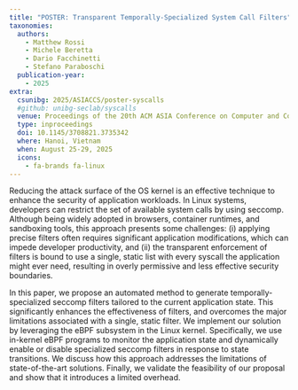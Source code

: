 ```yaml
---
title: "POSTER: Transparent Temporally-Specialized System Call Filters"
taxonomies:
  authors:
    - Matthew Rossi
    - Michele Beretta
    - Dario Facchinetti
    - Stefano Paraboschi
  publication-year:
    - 2025
extra:
  csunibg: 2025/ASIACCS/poster-syscalls
  #github: unibg-seclab/syscalls
  venue: Proceedings of the 20th ACM ASIA Conference on Computer and Communications Security (ASIACCS)
  type: inproceedings
  doi: 10.1145/3708821.3735342
  where: Hanoi, Vietnam
  when: August 25-29, 2025
  icons:
    - fa-brands fa-linux
---
```


Reducing the attack surface of the OS kernel is an effective technique to
enhance the security of application workloads.
In Linux systems, developers can restrict the set of available
system calls by using seccomp.
Although being widely adopted in browsers,
container runtimes, and sandboxing tools, this approach presents some challenges:
(i) applying precise filters often requires significant application
    modifications, which can impede developer productivity,
and
(ii) the transparent enforcement of filters is bound to use a single, static
     list with every syscall the application might ever need, resulting
     in overly permissive and less effective security boundaries.

In this paper, we propose an automated method to generate temporally-specialized
seccomp filters tailored to the current application state.
This significantly enhances the effectiveness of filters, and overcomes the
major limitations associated with a single, static filter.
We implement our solution by leveraging the eBPF subsystem in the Linux kernel.
Specifically, we use in-kernel eBPF programs to monitor the application state
and dynamically enable or disable specialized seccomp filters in response to
state transitions.
We discuss how this approach addresses the limitations of state-of-the-art
solutions.
Finally, we validate the feasibility of our proposal and show that it introduces
a limited overhead.
